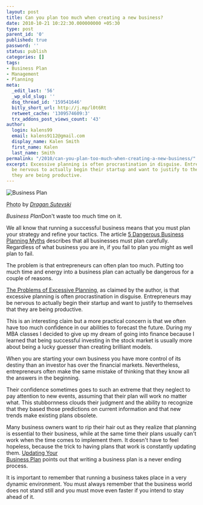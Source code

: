 ```yaml
---
layout: post
title: Can you plan too much when creating a new business?
date: 2010-10-21 10:22:30.000000000 +05:30
type: post
parent_id: '0'
published: true
password: ''
status: publish
categories: []
tags:
- Business Plan
- Management
- Planning
meta:
  _edit_last: '56'
  _wp_old_slug: ''
  dsq_thread_id: '159541646'
  bitly_short_url: http://j.mp/l0t6Rt
  retweet_cache: '1309574609:3'
  trx_addons_post_views_count: '43'
author:
  login: kalens99
  email: kalens9112@gmail.com
  display_name: Kalen Smith
  first_name: Kalen
  last_name: Smith
permalink: "/2010/can-you-plan-too-much-when-creating-a-new-business/"
excerpt: Excessive planning is often procrastination in disguise. Entrepreneurs may
  be nervous to actually begin their startup and want to justify to themselves that
  they are being productive.
---
```

<div class="figure"><img src="{{ site.baseurl }}/assets/2010/10/business-plan.jpg" alt="Business Plan" />
<p class="credit"><abbr class="type" title="Photograph">Photo</abbr> by <cite><a href="http://www.flickr.com/photos/pretpriemac/4578625094/">Dragan Sutevski</a></cite></p>
<p class="caption"><em class="title">Business Plan</em>Don't waste too much time on it.</p>
</div>
<p><!--more--></p>
<p>We all know that running a successful business means that you must plan your strategy and refine your tactics. The article <a href="http://bsng.lithium.com/t5/The-Industry-Word/5-Dangerous-Business-Planning-Myths/ba-p/5781">5 Dangerous Business Planning Myths</a> describes that all businesses must plan carefully. Regardless of what business you are in, if you fail to plan you might as well plan to fail.</p>
<p>The problem is that entrepreneurs can often plan too much. Putting too much time and energy into a business plan can actually be dangerous for a couple of reasons.</p>
<p><a href="http://www.paulstips.com/brainbox/pt/home.nsf/link/31102006-The-problems-of-excessive-planning">The Problems of Excessive Planning</a>, as claimed by the author, is that excessive planning is often procrastination in disguise. Entrepreneurs may be nervous to actually begin their startup and want to justify to themselves that they are being productive.</p>
<p>This is an interesting claim but a more practical concern is that we often have too much confidence in our abilities to forecast the future. During my MBA classes I decided to give up my dream of going into finance because I learned that being successful investing in the stock market is usually more about being a lucky guesser than creating brilliant models.</p>
<p>When you are starting your own business you have more control of its destiny than an investor has over the financial markets. Nevertheless, entrepreneurs often make the same mistake of thinking that they know all the answers in the beginning. </p>
<p>Their confidence sometimes goes to such an extreme that they neglect to pay attention to new events, assuming that their plan will work no matter what. This stubbornness clouds their judgment and the ability to recognize that they based those predictions on current information and that new trends make existing plans obsolete.</p>
<p>Many business owners want to rip their hair out as they realize that planning is essential to their business, while at the same time their plans usually can't work when the time comes to implement them. It doesn't have to feel hopeless, because the trick to having plans that work is constantly updating them. <a href="http://www.entrepreneur.com/startingabusiness/businessplans/businessplancoachtimberry/article159552.html">Updating Your<br />
Business Plan</a> points out that writing a business plan is a never ending process.</p>
<p>It is important to remember that running a business takes place in a very dynamic environment. You must always remember that the business world does not stand still and you must move even faster if you intend to stay ahead of it.</p>
